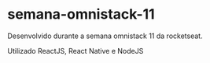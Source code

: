 # semana-omnistack-11
Desenvolvido durante a semana omnistack 11 da rocketseat.


Utilizado ReactJS, React Native e NodeJS

